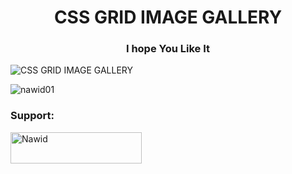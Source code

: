 <h1 align="center">CSS GRID IMAGE GALLERY</h1>
<h3 align="center">I hope You Like It </h3>

![CSS GRID IMAGE GALLERY](https://github.com/Nawid01/CSS-GRID-IMAGE-GALLERY/assets/146708733/a9090073-1614-4ea0-bde9-8823fb8ded60)

<p align="left"> <img src="https://komarev.com/ghpvc/?username=nawid01&label=Profile%20views&color=0e75b6&style=flat" alt="nawid01" /> </p>

<h3 align="left">Support:</h3>
<p><a href="https://www.buymeacoffee.com/Nawid"> <img align="left" src="https://cdn.buymeacoffee.com/buttons/v2/default-yellow.png" height="50" width="210" alt="Nawid" /></a></p><br><br>
